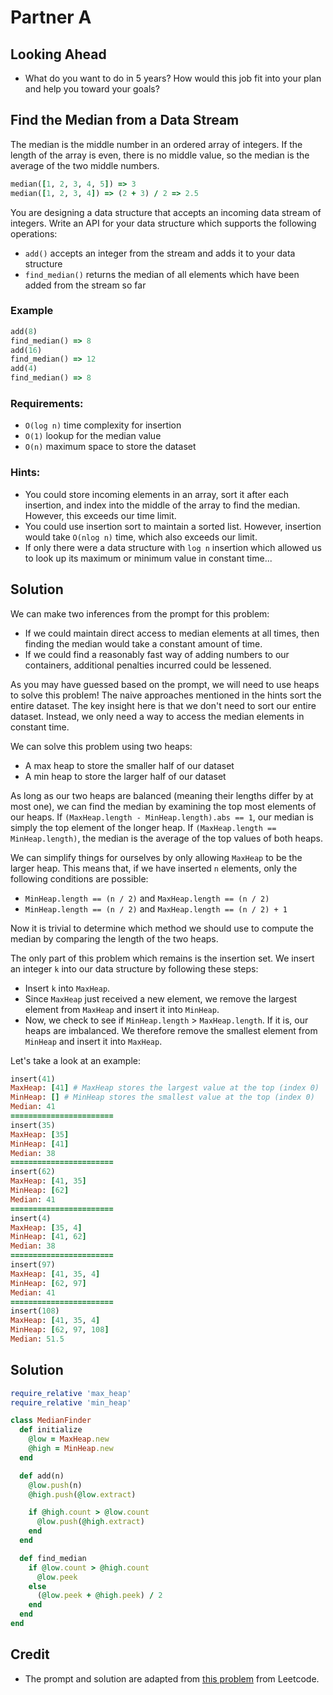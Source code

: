 # Partner A

## Looking Ahead

* What do you want to do in 5 years? How would this job fit into your plan and help you toward your goals?

## Find the Median from a Data Stream

The median is the middle number in an ordered array of integers. If the length of the array is even, there is no middle value, so the median is the average of the two middle numbers.

```ruby
median([1, 2, 3, 4, 5]) => 3
median([1, 2, 3, 4]) => (2 + 3) / 2 => 2.5
```

You are designing a data structure that accepts an incoming data stream of integers. Write an API for your data structure which supports the following operations:

* ```add()``` accepts an integer from the stream and adds it to your data structure
* ```find_median()``` returns the median of all elements which have been added from the stream so far

### Example

```ruby
add(8)
find_median() => 8
add(16)
find_median() => 12
add(4)
find_median() => 8
```

### Requirements:

* ```O(log n)``` time complexity for insertion
* ```O(1)``` lookup for the median value
* ```O(n)``` maximum space to store the dataset

### Hints:

* You could store incoming elements in an array, sort it after each insertion, and index into the middle of the array to find the median. However, this exceeds our time limit.
* You could use insertion sort to maintain a sorted list. However, insertion would take ```O(nlog n)``` time, which also exceeds our limit.
* If only there were a data structure with ```log n``` insertion which allowed us to look up its maximum or minimum value in constant time...

## Solution

We can make two inferences from the prompt for this problem:

* If we could maintain direct access to median elements at all times, then finding the median would take a constant amount of time.
* If we could find a reasonably fast way of adding numbers to our containers, additional penalties incurred could be lessened.

As you may have guessed based on the prompt, we will need to use heaps to solve this problem! The naive approaches mentioned in the hints sort the entire dataset. The key insight here is that we don't need to sort our entire dataset. Instead, we only need a way to access the median elements in constant time.

We can solve this problem using two heaps:

* A max heap to store the smaller half of our dataset
* A min heap to store the larger half of our dataset

As long as our two heaps are balanced (meaning their lengths differ by at most one), we can find the median by examining the top most elements of our heaps. If ```(MaxHeap.length - MinHeap.length).abs == 1```, our median is simply the top element of the longer heap. If ```(MaxHeap.length == MinHeap.length)```, the median is the average of the top values of both heaps.

We can simplify things for ourselves by only allowing ```MaxHeap``` to be the larger heap. This means that, if we have inserted ```n``` elements, only the following conditions are possible:

* ```MinHeap.length == (n / 2)``` and ```MaxHeap.length == (n / 2)```
* ```MinHeap.length == (n / 2)``` and ```MaxHeap.length == (n / 2) + 1```

Now it is trivial to determine which method we should use to compute the median by comparing the length of the two heaps.

The only part of this problem which remains is the insertion set. We insert an integer ```k``` into our data structure by following these steps:

* Insert ```k``` into ```MaxHeap```.
* Since ```MaxHeap``` just received a new element, we remove the largest element from ```MaxHeap``` and insert it into ```MinHeap```.
* Now, we check to see if ```MinHeap.length``` > ```MaxHeap.length```. If it is, our heaps are imbalanced. We therefore remove the smallest element from ```MinHeap``` and insert it into ```MaxHeap```.

Let's take a look at an example:

```ruby
insert(41)
MaxHeap: [41] # MaxHeap stores the largest value at the top (index 0)
MinHeap: [] # MinHeap stores the smallest value at the top (index 0)
Median: 41
=======================
insert(35)
MaxHeap: [35]
MinHeap: [41]
Median: 38
=======================
insert(62)
MaxHeap: [41, 35]
MinHeap: [62]
Median: 41
=======================
insert(4)
MaxHeap: [35, 4]
MinHeap: [41, 62]
Median: 38
=======================
insert(97)
MaxHeap: [41, 35, 4]
MinHeap: [62, 97]
Median: 41
=======================
insert(108)
MaxHeap: [41, 35, 4]
MinHeap: [62, 97, 108]
Median: 51.5
```

## Solution

```ruby
require_relative 'max_heap'
require_relative 'min_heap'

class MedianFinder
  def initialize
    @low = MaxHeap.new
    @high = MinHeap.new
  end

  def add(n)
    @low.push(n)
    @high.push(@low.extract)

    if @high.count > @low.count
      @low.push(@high.extract)
    end
  end

  def find_median
    if @low.count > @high.count
      @low.peek
    else
      (@low.peek + @high.peek) / 2
    end
  end
end
```

## Credit

* The prompt and solution are adapted from [this problem](https://leetcode.com/problems/find-median-from-data-stream/description/) from Leetcode.
